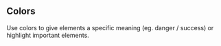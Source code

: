 ## Colors

Use colors to give elements a specific meaning (eg. danger / success) or highlight important elements.

<color-tokens />